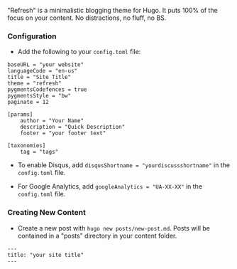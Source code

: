 "Refresh" is a minimalistic blogging theme for Hugo. It puts 100% of the focus on your content. No distractions, no fluff, no BS.

### Configuration

- Add the following to your `config.toml` file:

```
baseURL = "your website"
languageCode = "en-us"
title = "Site Title"
theme = "refresh"
pygmentsCodefences = true
pygmentsStyle = "bw"
paginate = 12

[params]
    author = "Your Name"
    description = "Quick Description"
    footer = "your footer text"

[taxonomies]
    tag = "tags"
```

- To enable Disqus, add `disqusShortname = "yourdiscussshortname"` in the `config.toml` file.

- For Google Analytics, add `googleAnalytics = "UA-XX-XX"` in the `config.toml` file.

### Creating New Content

- Create a new post with `hugo new posts/new-post.md`. Posts will be contained in a "posts" directory in your content folder.

```
---
title: "your site title"
---
```
